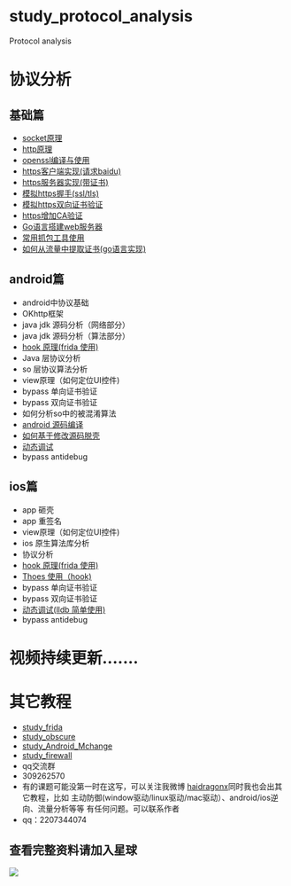 # study_protocol_analysis
Protocol analysis
# 协议分析
## 基础篇
* [socket原理](https://github.com/haidragon/study_firewall)
* [http原理](https://github.com/haidragon/study_protocol_analysis/blob/master/study_protocol_analysis/page2/page.md)
* [openssl编译与使用](https://github.com/haidragon/study_protocol_analysis/blob/master/study_protocol_analysis/page3/page.md)
* [https客户端实现(请求baidu)](https://github.com/haidragon/study_protocol_analysis/blob/master/study_protocol_analysis/page4/page.md)
* [https服务器实现(带证书)](https://github.com/haidragon/study_protocol_analysis/blob/master/study_protocol_analysis/page5/page.md)
* [模拟https握手(ssl/tls)](https://github.com/haidragon/study_protocol_analysis/blob/master/study_protocol_analysis/page3/page.md)
* [模拟https双向证书验证](https://github.com/haidragon/study_protocol_analysis/blob/master/study_protocol_analysis/page7/page.md)
* [https增加CA验证](https://github.com/haidragon/study_protocol_analysis/blob/master/study_protocol_analysis/page7/page.md)
* [Go语言搭建web服务器](https://github.com/haidragon/study_protocol_analysis/blob/master/study_protocol_analysis/page9/page.md)
* [常用抓包工具使用](https://github.com/haidragon/study_tools)
* [如何从流量中提取证书(go语言实现)](https://github.com/haidragon/study_protocol_analysis/blob/master/study_protocol_analysis/page10/page.md)
## android篇
* android中协议基础
* OKhttp框架
* java jdk 源码分析（网络部分）
* java jdk 源码分析（算法部分）
* [hook 原理(frida 使用)](https://github.com/haidragon/study_frida)
* Java 层协议分析
* so 层协议算法分析
* view原理（如何定位UI控件)
* bypass 单向证书验证
* bypass 双向证书验证
* 如何分析so中的被混淆算法
* [android 源码编译](https://github.com/haidragon/study_Android_Mchange)
* [如何基于修改源码脱壳](https://github.com/haidragon/study_Android_Mchange)
* [动态调试](https://github.com/haidragon/study_Android_Mchange)
* bypass antidebug
## ios篇
* app 砸壳
* app 重签名
* view原理（如何定位UI控件)
* ios 原生算法库分析
* 协议分析
* [hook 原理(frida 使用)](https://github.com/haidragon/study_frida)
* [Thoes 使用（hook)](https://github.com/haidragon/study_reverse_analysis)
* bypass 单向证书验证
* bypass 双向证书验证
* [动态调试(lldb 简单使用)](https://github.com/haidragon/study_tools)
* bypass antidebug


 # 视频持续更新.......  
# 其它教程
* [study_frida](https://github.com/haidragon/study_frida)
* [study_obscure](https://github.com/haidragon/study_obscure)
* [study_Android_Mchange](https://github.com/haidragon/study_Android_Mchange)
* [study_firewall](https://github.com/haidragon/study_firewall)
* qq交流群 
* 309262570
* 有的课题可能没第一时在这写，可以关注我微博 [haidragonx](https://weibo.com/haidragon)同时我也会出其它教程，比如 主动防御(window驱动/linux驱动/mac驱动）、android/ios逆向、流量分析等等 有任何问题。可以联系作者
* qq：2207344074
## 查看完整资料请加入星球
![](https://github.com/haidragon/study_frida/blob/master/image/1681580715267_.pic_hd.jpg)




 



